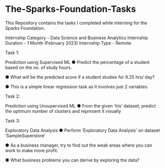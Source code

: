 # The-Sparks-Foundation-Tasks
This Repository contains the tasks I completed while interning for the Sparks Foundation.

Internship Category - Data Science and Business Analytics
Internship Duration - 1 Month (February 2023)
Internship Type - Remote

Task 1:

Prediction using Supervised ML
● Predict the percentage of a student based on the no. of study hours.

● What will be the predicted score if a student studies for 9.25 hrs/ day?

● This is a simple linear regression task as it involves just 2 variables.

Task 2:

Prediction using Unsupervised ML
● From the given ‘Iris’ dataset, predict the optimum number of clusters and represent it visually

Task 3:

Exploratory Data Analysis
● Perform ‘Exploratory Data Analysis’ on dataset ‘SampleSuperstore’

● As a business manager, try to find out the weak areas where you can work to make more profit.

● What business problems you can derive by exploring the data?


